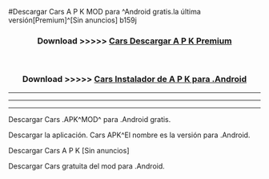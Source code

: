 #Descargar Cars  A P K MOD para ^Android gratis.la última versión[Premium]^[Sin anuncios] b159j



<div align="center">
<h3>Download >>>>> <a href="https://es-web.web.app/?es= Cars ">Cars  Descargar A P K Premium</a></h3><br>

<h3>Download >>>>> <a href="https://es-web.web.app/?es= Cars ">Cars  Instalador de A P K para .Android</a></h3>
</div>


----------------------------------------------------------

----------------------------------------------------------

----------------------------------------------------------

Descargar Cars  .APK^MOD^ para .Android gratis.

Descargar la aplicación. Cars  APK^El nombre es la versión para .Android.

Descargar Cars  A P K [Sin anuncios]

Descargar Cars  gratuita del mod para .Android.